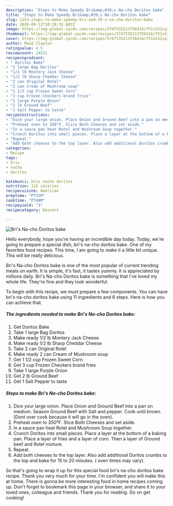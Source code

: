 ```yaml
---
description: "Steps to Make Speedy Bri&amp;#39;s Na-cho Doritos bake"
title: "Steps to Make Speedy Bri&amp;#39;s Na-cho Doritos bake"
slug: 1253-steps-to-make-speedy-bri-and-39-s-na-cho-doritos-bake
date: 2020-09-12T10:28:33.602Z
image: https://img-global.cpcdn.com/recipes/5747535213756416/751x532cq70/bris-na-cho-doritos-bake-recipe-main-photo.jpg
thumbnail: https://img-global.cpcdn.com/recipes/5747535213756416/751x532cq70/bris-na-cho-doritos-bake-recipe-main-photo.jpg
cover: https://img-global.cpcdn.com/recipes/5747535213756416/751x532cq70/bris-na-cho-doritos-bake-recipe-main-photo.jpg
author: Maud Clayton
ratingvalue: 4.5
reviewcount: 24521
recipeingredient:
- " Doritos Bake"
- "1 large Bag Doritos"
- "1/2 lb Montery Jack Cheese"
- "1/2 lb Sharp Cheddar Cheese"
- "2 can Original Rotel"
- "2 can Cream of Mushroom soup"
- "1 1/2 cup Frozen Sweet Corn"
- "3 cup Frozen Checkers brand fries"
- "1 large Purple Onion"
- "2 lb Ground Beef"
- "1 Salt Pepper to taste"
recipeinstructions:
- "Dice your large onion. Place Onion and Ground Beef into a pan on medium. Season Ground Beef with Salt and pepper. Cook until brown. (Dont over cook because it will go in the oven)."
- "Preheat oven to 350°F. Slice Both Cheeses and set aside."
- "In a sauce pan heat Rotel and Mushroom Soup together."
- "Crunch Doritos into small pieces. Place a layer at the bottom of a baking pan. Place a layer of fries and a layer of corn. Then a layer of Ground beef and Rotel mixture."
- "Repeat."
- "Add both cheeses to the top layer. Also add additional Doritos crumbs to the top and bake for 15 to 20 minutes. ( oven times may vary)."
categories:
- Recipe
tags:
- bris
- nacho
- doritos

katakunci: bris nacho doritos 
nutrition: 115 calories
recipecuisine: American
preptime: "PT31M"
cooktime: "PT48M"
recipeyield: "3"
recipecategory: Dessert

---
```



![Bri&#39;s Na-cho Doritos bake](https://img-global.cpcdn.com/recipes/5747535213756416/751x532cq70/bris-na-cho-doritos-bake-recipe-main-photo.jpg)

Hello everybody, hope you're having an incredible day today. Today, we're going to prepare a special dish, bri&#39;s na-cho doritos bake. One of my favorites food recipes. This time, I am going to make it a little bit unique. This will be really delicious.

Bri&#39;s Na-cho Doritos bake is one of the most popular of current trending meals on earth. It is simple, it's fast, it tastes yummy. It is appreciated by millions daily. Bri&#39;s Na-cho Doritos bake is something that I've loved my whole life. They're fine and they look wonderful.




To begin with this recipe, we must prepare a few components. You can have bri&#39;s na-cho doritos bake using 11 ingredients and 6 steps. Here is how you can achieve that.

<!--inarticleads1-->

##### The ingredients needed to make Bri&#39;s Na-cho Doritos bake:

1. Get  Doritos Bake
1. Take 1 large Bag Doritos
1. Make ready 1/2 lb Montery Jack Cheese
1. Make ready 1/2 lb Sharp Cheddar Cheese
1. Take 2 can Original Rotel
1. Make ready 2 can Cream of Mushroom soup
1. Get 1 1/2 cup Frozen Sweet Corn
1. Get 3 cup Frozen Checkers brand fries
1. Take 1 large Purple Onion
1. Get 2 lb Ground Beef
1. Get 1 Salt Pepper to taste




<!--inarticleads2-->

##### Steps to make Bri&#39;s Na-cho Doritos bake:

1. Dice your large onion. Place Onion and Ground Beef into a pan on medium. Season Ground Beef with Salt and pepper. Cook until brown. (Dont over cook because it will go in the oven).
1. Preheat oven to 350°F. Slice Both Cheeses and set aside.
1. In a sauce pan heat Rotel and Mushroom Soup together.
1. Crunch Doritos into small pieces. Place a layer at the bottom of a baking pan. Place a layer of fries and a layer of corn. Then a layer of Ground beef and Rotel mixture.
1. Repeat.
1. Add both cheeses to the top layer. Also add additional Doritos crumbs to the top and bake for 15 to 20 minutes. ( oven times may vary).




So that's going to wrap it up for this special food bri&#39;s na-cho doritos bake recipe. Thank you very much for your time. I'm confident you will make this at home. There is gonna be more interesting food in home recipes coming up. Don't forget to bookmark this page in your browser, and share it to your loved ones, colleague and friends. Thank you for reading. Go on get cooking!
